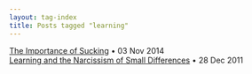 ```yaml
---
layout: tag-index
title: Posts tagged "learning"
---
```

<dl>
  <dt>
    <a href="/2014/11/03/the-importance-of-sucking/">The Importance of Sucking</a>
    <span class="post-date">&bull; 03 Nov 2014</span>
  </dt>
  <dt>
    <a href="/2011/12/28/learning-and-the-narcissism-of-small-differences/">Learning and the Narcissism of Small Differences</a>
    <span class="post-date">&bull; 28 Dec 2011</span>
  </dt>
</dd>
